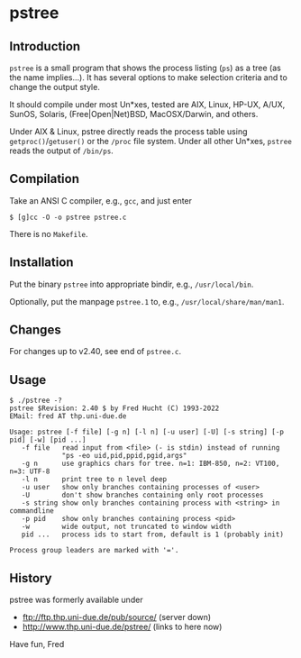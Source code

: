 # pstree
## Introduction
`pstree` is a small program that shows the process listing (`ps`) as a tree (as the name implies...). It has several options to make selection criteria and to change the output style.

It should compile under most Un*xes, tested are AIX, Linux, HP-UX, A/UX, SunOS, Solaris, (Free|Open|Net)BSD, MacOSX/Darwin, and others.

Under AIX & Linux, pstree directly reads the process table using `getproc()`/`getuser()` or the `/proc` file system. Under all other Un*xes, `pstree` reads the output of `/bin/ps`.

## Compilation

Take an ANSI C compiler, e.g., `gcc`, and just enter

    $ [g]cc -O -o pstree pstree.c

There is no `Makefile`.

## Installation

Put the binary `pstree` into appropriate bindir, e.g., `/usr/local/bin`.

Optionally, put the manpage `pstree.1` to, e.g., `/usr/local/share/man/man1`.

## Changes

For changes up to v2.40, see end of `pstree.c`.
   
## Usage

~~~
$ ./pstree -?
pstree $Revision: 2.40 $ by Fred Hucht (C) 1993-2022
EMail: fred AT thp.uni-due.de

Usage: pstree [-f file] [-g n] [-l n] [-u user] [-U] [-s string] [-p pid] [-w] [pid ...]
   -f file   read input from <file> (- is stdin) instead of running
             "ps -eo uid,pid,ppid,pgid,args"
   -g n      use graphics chars for tree. n=1: IBM-850, n=2: VT100, n=3: UTF-8
   -l n      print tree to n level deep
   -u user   show only branches containing processes of <user>
   -U        don't show branches containing only root processes
   -s string show only branches containing process with <string> in commandline
   -p pid    show only branches containing process <pid>
   -w        wide output, not truncated to window width
   pid ...   process ids to start from, default is 1 (probably init)

Process group leaders are marked with '='.
~~~

## History

pstree was formerly available under 
* ftp://ftp.thp.uni-due.de/pub/source/ (server down)
* http://www.thp.uni-due.de/pstree/ (links to here now)

Have fun, Fred
